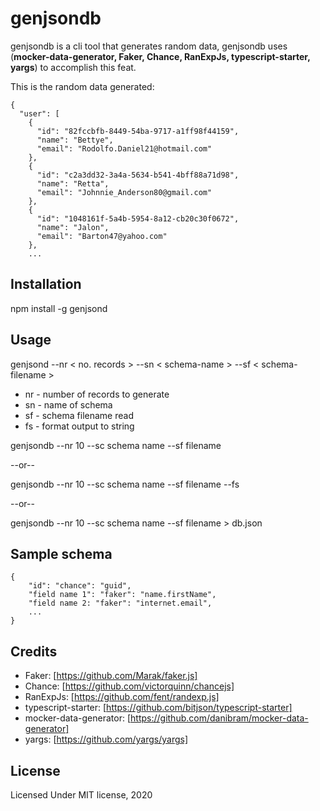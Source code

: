 # genjsondb

genjsondb is a cli tool that generates random data,
genjsondb uses (**mocker-data-generator, Faker, Chance, 
RanExpJs, typescript-starter, yargs**) to accomplish this feat.


This is the random data generated:

```
{
  "user": [
    {
      "id": "82fccbfb-8449-54ba-9717-a1ff98f44159",
      "name": "Bettye",
      "email": "Rodolfo.Daniel21@hotmail.com"
    },
    {
      "id": "c2a3dd32-3a4a-5634-b541-4bff88a71d98",
      "name": "Retta",
      "email": "Johnnie_Anderson80@gmail.com"
    },
    {
      "id": "1048161f-5a4b-5954-8a12-cb20c30f0672",
      "name": "Jalon",
      "email": "Barton47@yahoo.com"
    },  
    ...
```


## Installation

npm install -g genjsond


## Usage

genjsond --nr < no. records > --sn < schema-name > --sf < schema-filename >

* nr - number of records to generate
* sn - name of schema
* sf - schema filename read
* fs - format output to string


genjsondb --nr 10 --sc schema name --sf filename

--or--

genjsondb --nr 10 --sc schema name  --sf filename --fs

--or--

genjsondb --nr 10 --sc schema name --sf filename > db.json


## Sample schema

```
{
    "id": "chance": "guid",
    "field name 1": "faker": "name.firstName",
    "field name 2: "faker": "internet.email",
    ...
}

```

## Credits

* Faker: [https://github.com/Marak/faker.js]
* Chance: [https://github.com/victorquinn/chancejs]
* RanExpJs: [https://github.com/fent/randexp.js]
* typescript-starter: [https://github.com/bitjson/typescript-starter]
* mocker-data-generator: [https://github.com/danibram/mocker-data-generator]
* yargs: [https://github.com/yargs/yargs]

## License

Licensed Under MIT license, 2020
